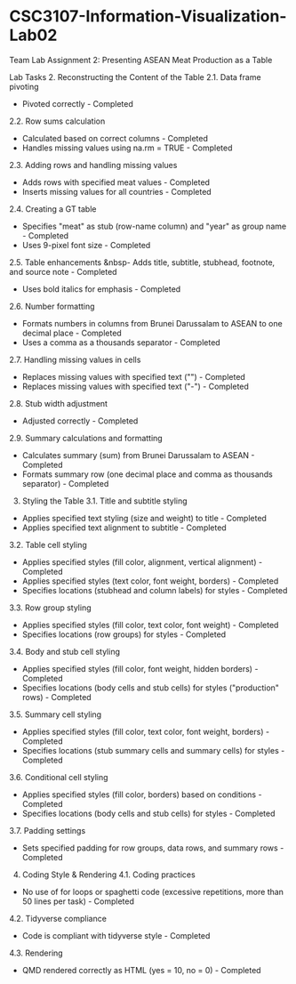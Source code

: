 # CSC3107-Information-Visualization-Lab02
Team Lab Assignment 2: Presenting ASEAN Meat Production as a Table

Lab Tasks
2. Reconstructing the Content of the Table
2.1. Data frame pivoting
- Pivoted correctly - Completed

2.2. Row sums calculation
- Calculated based on correct columns - Completed
- Handles missing values using na.rm = TRUE - Completed

2.3. Adding rows and handling missing values
- Adds rows with specified meat values - Completed
- Inserts missing values for all countries - Completed

2.4. Creating a GT table
- Specifies "meat" as stub (row-name column) and "year" as group name - Completed
- Uses 9-pixel font size - Completed

2.5. Table enhancements
&nbsp- Adds title, subtitle, stubhead, footnote, and source note - Completed
- Uses bold italics for emphasis - Completed

2.6. Number formatting
- Formats numbers in columns from Brunei Darussalam to ASEAN to one decimal place - Completed
- Uses a comma as a thousands separator - Completed

2.7. Handling missing values in cells
- Replaces missing values with specified text ("") - Completed
- Replaces missing values with specified text ("-") - Completed

2.8. Stub width adjustment
- Adjusted correctly - Completed

2.9. Summary calculations and formatting
- Calculates summary (sum) from Brunei Darussalam to ASEAN - Completed
- Formats summary row (one decimal place and comma as thousands separator) - Completed

3. Styling the Table
3.1. Title and subtitle styling
- Applies specified text styling (size and weight) to title - Completed
- Applies specified text alignment to subtitle - Completed

3.2. Table cell styling
- Applies specified styles (fill color, alignment, vertical alignment) - Completed
- Applies specified styles (text color, font weight, borders) - Completed
- Specifies locations (stubhead and column labels) for styles - Completed

3.3. Row group styling
- Applies specified styles (fill color, text color, font weight) - Completed
- Specifies locations (row groups) for styles - Completed

3.4. Body and stub cell styling
- Applies specified styles (fill color, font weight, hidden borders) - Completed
- Specifies locations (body cells and stub cells) for styles ("production" rows) - Completed

3.5. Summary cell styling
- Applies specified styles (fill color, text color, font weight, borders) - Completed
- Specifies locations (stub summary cells and summary cells) for styles - Completed

3.6. Conditional cell styling
- Applies specified styles (fill color, borders) based on conditions - Completed
- Specifies locations (body cells and stub cells) for styles - Completed

3.7. Padding settings
- Sets specified padding for row groups, data rows, and summary rows - Completed

4. Coding Style & Rendering
4.1. Coding practices
- No use of for loops or spaghetti code (excessive repetitions, more than 50 lines per task) - Completed

4.2. Tidyverse compliance
- Code is compliant with tidyverse style - Completed

4.3. Rendering
- QMD rendered correctly as HTML (yes = 10, no = 0) - Completed
